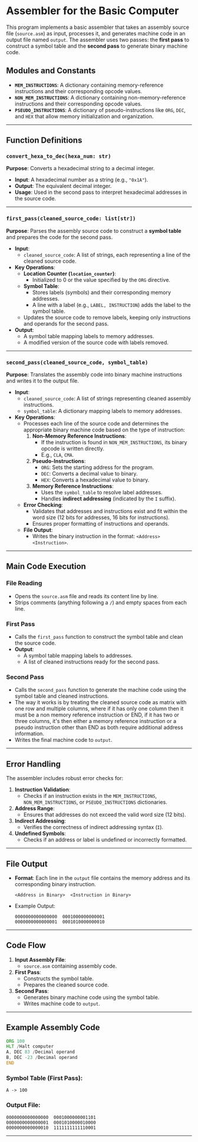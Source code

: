 
# Assembler for the Basic Computer

This program implements a basic assembler that takes an assembly source file (`source.asm`) as input, processes it, and generates machine code in an output file named `output`. The assembler uses two passes: the **first pass** to construct a symbol table and the **second pass** to generate binary machine code. 

## Modules and Constants

- **`MEM_INSTRUCTIONS`**: A dictionary containing memory-reference instructions and their corresponding opcode values.
- **`NON_MEM_INSTRUCTIONS`**: A dictionary containing non-memory-reference instructions and their corresponding opcode values.
- **`PSEUDO_INSTRUCTIONS`**: A dictionary of pseudo-instructions like `ORG`, `DEC`, and `HEX` that allow memory initialization and organization.

---

## Function Definitions

### `convert_hexa_to_dec(hexa_num: str)`
**Purpose**: Converts a hexadecimal string to a decimal integer.
- **Input**: A hexadecimal number as a string (e.g., `"0x1A"`).
- **Output**: The equivalent decimal integer.
- **Usage**: Used in the second pass to interpret hexadecimal addresses in the source code.

---

### `first_pass(cleaned_source_code: list[str])`
**Purpose**: Parses the assembly source code to construct a **symbol table** and prepares the code for the second pass.
- **Input**: 
  - `cleaned_source_code`: A list of strings, each representing a line of the cleaned source code.
- **Key Operations**:
  - **Location Counter (`location_counter`)**:
    - Initialized to 0 or the value specified by the `ORG` directive.
  - **Symbol Table**:
    - Stores labels (symbols) and their corresponding memory addresses.
    - A line with a label (e.g., `LABEL, INSTRUCTION`) adds the label to the symbol table.
  - Updates the source code to remove labels, keeping only instructions and operands for the second pass.
- **Output**:
  - A symbol table mapping labels to memory addresses.
  - A modified version of the source code with labels removed.

---

### `second_pass(cleaned_source_code, symbol_table)`
**Purpose**: Translates the assembly code into binary machine instructions and writes it to the output file.
- **Input**:
  - `cleaned_source_code`: A list of strings representing cleaned assembly instructions.
  - `symbol_table`: A dictionary mapping labels to memory addresses.
- **Key Operations**:
  - Processes each line of the source code and determines the appropriate binary machine code based on the type of instruction:
    1. **Non-Memory Reference Instructions**:
       - If the instruction is found in `NON_MEM_INSTRUCTIONS`, its binary opcode is written directly.
       - E.g., `CLA`, `CMA`.
    2. **Pseudo-Instructions**:
       - `ORG`: Sets the starting address for the program.
       - `DEC`: Converts a decimal value to binary.
       - `HEX`: Converts a hexadecimal value to binary.
    3. **Memory Reference Instructions**:
       - Uses the `symbol_table` to resolve label addresses.
       - Handles **indirect addressing** (indicated by the `I` suffix).
  - **Error Checking**:
    - Validates that addresses and instructions exist and fit within the word size (12 bits for addresses, 16 bits for instructions).
    - Ensures proper formatting of instructions and operands.
  - **File Output**:
    - Writes the binary instruction in the format: `<Address> <Instruction>`.

---

## Main Code Execution

### File Reading
- Opens the `source.asm` file and reads its content line by line.
- Strips comments (anything following a `/`) and empty spaces from each line.

### First Pass
- Calls the `first_pass` function to construct the symbol table and clean the source code.
- **Output**:
  - A symbol table mapping labels to addresses.
  - A list of cleaned instructions ready for the second pass.

### Second Pass
- Calls the `second_pass` function to generate the machine code using the symbol table and cleaned instructions.
- The way it works is by treating the cleaned source code as matrix with one row and multiple columns, 
where if it has only one column then it must be a non memory reference instruction or END, if it has two or three columns,
it's then either a memory reference instruction or a pseudo instruction other than END as both require additional address information.
- Writes the final machine code to `output`.

---

## Error Handling
The assembler includes robust error checks for:
1. **Instruction Validation**:
   - Checks if an instruction exists in the `MEM_INSTRUCTIONS`, `NON_MEM_INSTRUCTIONS`, or `PSEUDO_INSTRUCTIONS` dictionaries.
2. **Address Range**:
   - Ensures that addresses do not exceed the valid word size (12 bits).
3. **Indirect Addressing**:
   - Verifies the correctness of indirect addressing syntax (`I`).
4. **Undefined Symbols**:
   - Checks if an address or label is undefined or incorrectly formatted.

---

## File Output
- **Format**: Each line in the `output` file contains the memory address and its corresponding binary instruction.
  ```
  <Address in Binary>  <Instruction in Binary>
  ```
- Example Output:
  ```
  0000000000000000  0001000000000001
  0000000000000001  0001010000000010
  ```

---

## Code Flow

1. **Input Assembly File**:
   - `source.asm` containing assembly code.
2. **First Pass**:
   - Constructs the symbol table.
   - Prepares the cleaned source code.
3. **Second Pass**:
   - Generates binary machine code using the symbol table.
   - Writes machine code to `output`.

---

## Example Assembly Code

```asm
ORG 100
HLT /Halt computer 
A, DEC 83 /Decimal operand
B, DEC -23 /Decimal operand 
END
```

### Symbol Table (First Pass):
```
A -> 100
```

### Output File:
```
0000000000000000  0001000000001101
0000000000000001  0001010000010000
0000000000000010  1111111111110001
```

---